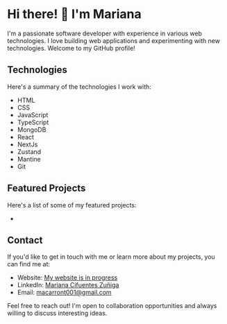 # Hi there! 👋 I'm Mariana

I'm a passionate software developer with experience in various web technologies. I love building web applications and experimenting with new technologies. Welcome to my GitHub profile!

## Technologies

Here's a summary of the technologies I work with:

- HTML
- CSS
- JavaScript
- TypeScript
- MongoDB
- React
- NextJs
- Zustand
- Mantine
- Git

## Featured Projects

Here's a list of some of my featured projects:

-

## Contact

If you'd like to get in touch with me or learn more about my projects, you can find me at:

- Website: [My website is in progress](http://www.yourwebsite.com)
- LinkedIn: [Mariana Cifuentes Zuñiga](https://www.linkedin.com/in/mariana-cifuentes-zúñiga-a748341a2)
- Email: [macarront001@gmail.com](mailto:macarront001@gmail.com)

Feel free to reach out! I'm open to collaboration opportunities and always willing to discuss interesting ideas.
